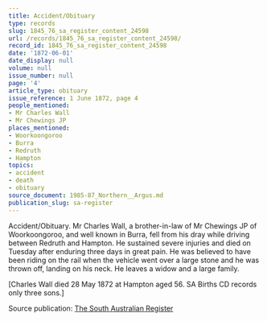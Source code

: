 ```yaml
---
title: Accident/Obituary
type: records
slug: 1845_76_sa_register_content_24598
url: /records/1845_76_sa_register_content_24598/
record_id: 1845_76_sa_register_content_24598
date: '1872-06-01'
date_display: null
volume: null
issue_number: null
page: '4'
article_type: obituary
issue_reference: 1 June 1872, page 4
people_mentioned:
- Mr Charles Wall
- Mr Chewings JP
places_mentioned:
- Woorkoongoroo
- Burra
- Redruth
- Hampton
topics:
- accident
- death
- obituary
source_document: 1985-87_Northern__Argus.md
publication_slug: sa-register
---
```


Accident/Obituary.  Mr Charles Wall, a brother-in-law of Mr Chewings JP of Woorkoongoroo, and well known in Burra, fell from his dray while driving between Redruth and Hampton.  He sustained severe injuries and died on Tuesday after enduring three days in great pain.  He was believed to have been riding on the rail when the vehicle went over a large stone and he was thrown off, landing on his neck.  He leaves a widow and a large family.

[Charles Wall died 28 May 1872 at Hampton aged 56.  SA Births CD records only three sons.]

Source publication: [The South Australian Register](/publications/sa-register/)
